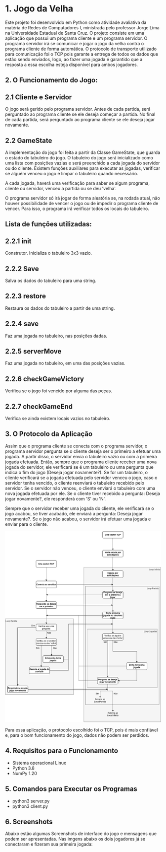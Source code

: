 # 1. Jogo da Velha
Este projeto foi desenvolvido em Python como atividade avaliativa da matéria de Redes de Computadores I, ministrada pelo professor Jorge Lima na Universidade Estadual de Santa Cruz.
O projeto consiste em uma aplicação que possui um programa cliente e um programa servidor. O programa servidor irá se comunicar e jogar o jogo da velha contra o programa cliente de forma automática. O protocolo de transporte utilizado para comunicação foi o TCP pois garante a entrega de todos os dados que estão sendo enviados, logo, ao fazer uma jogada é garantido que a resposta a essa escolha esteja disponível para ambos jogadores.

## 2. O Funcionamento do Jogo:

## 2.1 Cliente e Servidor 

O jogo será gerido pelo programa servidor. Antes de cada partida, será perguntado ao programa cliente se ele deseja começar a partida. No final de cada partida, será perguntado ao programa cliente se ele deseja jogar novamente.

## 2.2 GameState 

A implementação do jogo foi feita a partir da Classe GameState, que guarda o estado do tabuleiro do jogo. O tabuleiro do jogo será inicializado como uma lista com posições vazias e será preenchido a cada jogada do servidor ou do cliente. Existem funções auxiliares para executar as jogadas, verificar se alguém venceu o jogo e limpar o tabuleiro quando necessário.

A cada jogada, haverá uma verificação para saber se algum programa, cliente ou servidor, venceu a partida ou se deu 'velha'. 

O programa servidor só irá jogar de forma aleatória se, na rodada atual, não houver possibilidade de vencer o jogo ou de impedir o programa cliente de vencer. Para isso, o programa irá verificar todos os locais do tabuleiro.

## Lista de funções utilizadas:

## 2.2.1 __init__  
Construtor. Inicializa o tabuleiro 3x3 vazio.

## 2.2.2 Save
Salva os dados do tabuleiro para uma string.

## 2.2.3 restore
Restaura os dados do tabuleiro a partir de uma string.

## 2.2.4 save
Faz uma jogada no tabuleiro, nas posições dadas.

## 2.2.5 serverMove
Faz uma jogada no tabuleiro, em uma das posições vazias.

## 2.2.6 checkGameVictory
Verifica se o jogo foi vencido por alguma das peças.

## 2.2.7 checkGameEnd
Verifica se ainda existem locais vazios no tabuleiro.

## 3. O Protocolo da Aplicação

Assim que o programa cliente se conecta com o programa servidor, o programa servidor pergunta se o cliente deseja ser o primeiro a efetuar uma jogada. A partir disso, o servidor envia o tabuleiro vazio ou com a primeira jogada efetuada. Então, sempre que o programa cliente receber uma nova jogada do servidor, ele verificará se é um tabuleiro ou uma pergunta que indica o fim do jogo (Deseja jogar novamente?). Se for um tabuleiro, o cliente verificará se a jogada efetuada pelo servidor venceu o jogo, caso o servidor tenha vencido, o cliente reenviará o tabuleiro recebido pelo servidor. Se o servidor não venceu, o cliente enviará o tabuleiro com uma nova jogada efetuada por ele. Se o cliente tiver recebido a pergunta: Deseja jogar novamente?, ele responderá com 'S' ou 'N'.

Sempre que o servidor receber uma jogada do cliente, ele verificará se o jogo acabou, se tiver acabado, ele enviará a pergunta: Deseja jogar novamente?. Se o jogo não acabou, o servidor irá efetuar uma jogada e enviar para o cliente.

<img src="/protocolo.drawio.png" alt="Protocolo da aplicação"/>

Para essa aplicação, o protocolo escolhido foi o TCP, pois é mais confiável e, para o bom funcionamento do jogo, dados não podem ser perdidos.

## 4. Requisitos para o Funcionamento

* Sistema operacional Linux
* Python 3.8
* NumPy 1.20

## 5. Comandos para Executar os Programas

* python3 server.py
* python3 client.py

## 6. Screenshots

Abaixo estão algumas Screenshots  de interface do jogo e mensagens que podem ser apresentadas.
Nas imgens abaixo os dois jogadores já se conectaram e fizeram sua primeira jogada:
